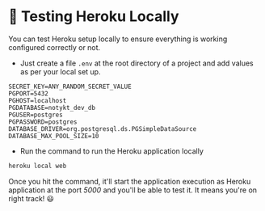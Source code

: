 # 🧪 Testing Heroku Locally

You can test Heroku setup locally to ensure everything is working configured correctly or not.

- Just create a file `.env` at the root directory of a project and add values as per your local set up.

```env
SECRET_KEY=ANY_RANDOM_SECRET_VALUE
PGPORT=5432
PGHOST=localhost
PGDATABASE=notykt_dev_db
PGUSER=postgres
PGPASSWORD=postgres
DATABASE_DRIVER=org.postgresql.ds.PGSimpleDataSource
DATABASE_MAX_POOL_SIZE=10
```

- Run the command to run the Heroku application locally

```bash
heroku local web
```

Once you hit the command, it'll start the application execution as Heroku application at the port _5000_ and you'll be able to test it. It means you're on right track! 😃
